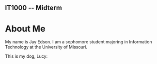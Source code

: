 ## IT1000 -- Midterm

# About Me

My name is Jay Edson. I am a sophomore student majoring in Information Technology at the University of Missouri.


This is my dog, Lucy:
